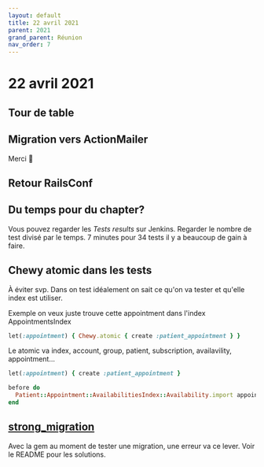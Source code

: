 ```yaml
---
layout: default
title: 22 avril 2021
parent: 2021
grand_parent: Réunion
nav_order: 7
---
```


# 22 avril 2021

## Tour de table

## Migration vers ActionMailer

Merci 🎉

## Retour RailsConf

## Du temps pour du chapter?

Vous pouvez regarder les _Tests results_ sur Jenkins. Regarder
le nombre de test divisé par le temps. 7 minutes pour 34 tests il y a beaucoup
de gain à faire.

## Chewy atomic dans les tests

À éviter svp. Dans on test idéalement on sait ce qu'on va tester et qu'elle index est
utiliser.

Exemple on veux juste trouve cette appointment dans l'index AppointmentsIndex
```ruby
let(:appointment) { Chewy.atomic { create :patient_appointment } }
```

Le atomic va index, account, group, patient, subscription, availavility, appointment... 

```ruby
let(:appointment) { create :patient_appointment }

before do
  Patient::Appointment::AvailabilitiesIndex::Availability.import appointment
end
```

## [strong_migration](https://github.com/ankane/strong_migrations)

Avec la gem au moment de tester une migration, une erreur va ce lever. Voir le README
pour les solutions.
